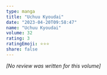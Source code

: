 ```yaml
---
type: manga
title: "Uchuu Kyoudai"
date: "2023-04-20T09:58:47"
name: "Uchuu Kyoudai"
volume: 32
rating: 3
ratingEmoji: ⭐️⭐️⭐️
share: false
---
```


*[No review was written for this volume]*
